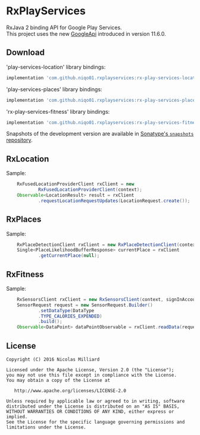 RxPlayServices
=========

RxJava 2 binding API for Google Play Services.  
This project uses the new [GoogleApi][googleapi] introduced in version 11.6.0.

Download
--------

'play-services-location' library bindings:
```groovy
implementation 'com.github.niqo01.rxplayservices:rx-play-services-location:0.2.0'
```

'play-services-places' library bindings:
```groovy
implementation 'com.github.niqo01.rxplayservices:rx-play-services-places:0.2.0'
```

'rx-play-services-fitness' library bindings:
```groovy
implementation 'com.github.niqo01.rxplayservices:rx-play-services-fitness:0.2.0'
```

Snapshots of the development version are available in [Sonatype's `snapshots` repository][snap].


RxLocation
--------

Sample:
```java
    RxFusedLocationProviderClient rxClient = new
            RxFusedLocationProviderClient(context);
    Observable<LocationResult> result = rxClient
            .requestLocationRequestUpdates(LocationRequest.create());
```

RxPlaces
--------

Sample:
```java
    RxPlaceDetectionClient rxClient = new RxPlaceDetectionClient(context, null);
    Single<PlaceLikelihoodBufferResponse> currentPlace = rxClient
            .getCurrentPlace(null);
```


RxFitness
--------

Sample:
```java
    RxSensorsClient rxClient = new RxSensorsClient(context, signInAccount);
    SensorRequest request = new SensorRequest.Builder()
            .setDataType(DataType
            .TYPE_CALORIES_EXPENDED)
            .build();
    Observable<DataPoint> dataPointObservable = rxClient.readData(request);
```


License
-------

    Copyright (C) 2016 Nicolas Milliard

    Licensed under the Apache License, Version 2.0 (the "License");
    you may not use this file except in compliance with the License.
    You may obtain a copy of the License at

       http://www.apache.org/licenses/LICENSE-2.0

    Unless required by applicable law or agreed to in writing, software
    distributed under the License is distributed on an "AS IS" BASIS,
    WITHOUT WARRANTIES OR CONDITIONS OF ANY KIND, either express or implied.
    See the License for the specific language governing permissions and
    limitations under the License.

 [googleapi]: https://android-developers.googleblog.com/2017/11/moving-past-googleapiclient_21.html
 [task]: https://developers.google.com/android/guides/tasks
 [rxtask]: https://github.com/niqo01/RxPlayServices/blob/master/rx-task/src/main/java/com/nicolasmilliard/rxtask/RxTask.kt
 [snap]: https://oss.sonatype.org/content/repositories/snapshots/